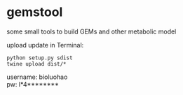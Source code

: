 # gemstool
some small tools to build GEMs and other metabolic model

upload update in Terminal:

    python setup.py sdist
    twine upload dist/*

username: bioluohao  
pw: l*4********

